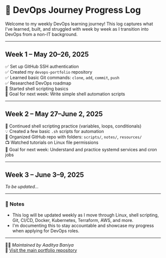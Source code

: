 # 📘 DevOps Journey Progress Log

Welcome to my weekly DevOps learning journey! This log captures what I've learned, built, and struggled with week by week as I transition into DevOps from a non-IT background.

---

## Week 1 – May 20–26, 2025
✅ Set up GitHub SSH authentication  
✅ Created my `devops-portfolio` repository  
✅ Learned basic Git commands: `clone`, `add`, `commit`, `push`  
✅ Researched DevOps roadmap  
🔄 Started shell scripting basics  
🎯 Goal for next week: Write simple shell automation scripts

---

## Week 2 – May 27–June 2, 2025
📘 Continued shell scripting practice (variables, loops, conditionals)  
💡 Created a few basic `.sh` scripts for automation  
📂 Organized GitHub repo with folders: `scripts/`, `notes/`, `resources/`  
📺 Watched tutorials on Linux file permissions  
🎯 Goal for next week: Understand and practice systemd services and cron jobs

---

## Week 3 – June 3–9, 2025
_To be updated..._

---

### 📌 Notes
- This log will be updated weekly as I move through Linux, shell scripting, Git, CI/CD, Docker, Kubernetes, Terraform, AWS, and more.
- I'm documenting this to stay accountable and showcase my progress when applying for DevOps roles.

---

🧑‍💻 _Maintained by Aaditya Baniya_  
📌 [Visit the main portfolio repository](./README.md)
